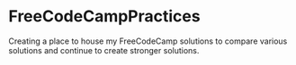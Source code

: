 # FreeCodeCampPractices

Creating a place to house my FreeCodeCamp solutions to compare various solutions and continue to create stronger solutions.
